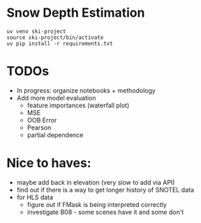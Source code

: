 # Snow Depth Estimation

```
uv venv ski-project
source ski-project/bin/activate
uv pip install -r requirements.txt
```

# TODOs

- In progress: organize notebooks + methodology
- Add more model evaluation
  - feature importances (waterfall plot)
  - MSE
  - OOB Error
  - Pearson
  - partial dependence

# Nice to haves:

- maybe add back in elevation (very slow to add via API)
- find out if there is a way to get longer history of SNOTEL data
- for HLS data
  - figure out if FMask is being interpreted correctly
  - investigate B08 - some scenes have it and some don't